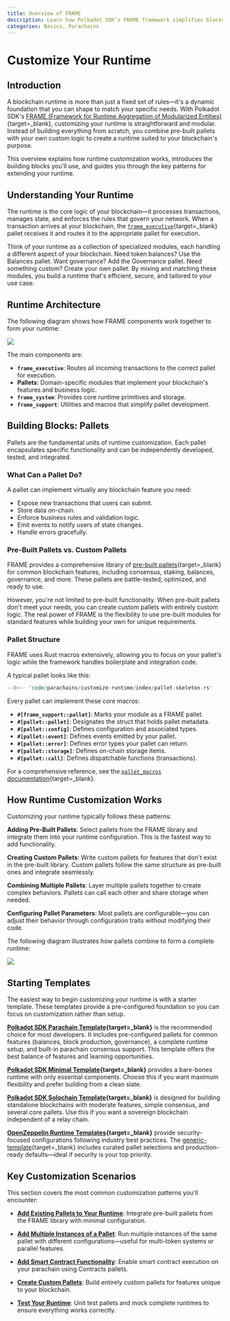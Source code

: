 ```yaml
---
title: Overview of FRAME
description: Learn how Polkadot SDK’s FRAME framework simplifies blockchain development with modular pallets and support libraries for efficient runtime design.
categories: Basics, Parachains
---
```


# Customize Your Runtime

## Introduction

A blockchain runtime is more than just a fixed set of rules—it's a dynamic foundation that you can shape to match your specific needs. With Polkadot SDK's [FRAME (Framework for Runtime Aggregation of Modularized Entities)](/reference/glossary/#frame-framework-for-runtime-aggregation-of-modularized-entities){target=\_blank}, customizing your runtime is straightforward and modular. Instead of building everything from scratch, you combine pre-built pallets with your own custom logic to create a runtime suited to your blockchain's purpose.

This overview explains how runtime customization works, introduces the building blocks you'll use, and guides you through the key patterns for extending your runtime.

## Understanding Your Runtime

The runtime is the core logic of your blockchain—it processes transactions, manages state, and enforces the rules that govern your network. When a transaction arrives at your blockchain, the [`frame_executive`](https://paritytech.github.io/polkadot-sdk/master/frame_executive/index.html){target=\_blank} pallet receives it and routes it to the appropriate pallet for execution.

Think of your runtime as a collection of specialized modules, each handling a different aspect of your blockchain. Need token balances? Use the Balances pallet. Want governance? Add the Governance pallet. Need something custom? Create your own pallet. By mixing and matching these modules, you build a runtime that's efficient, secure, and tailored to your use case.

## Runtime Architecture

The following diagram shows how FRAME components work together to form your runtime:

![](/images/parachains/customize-runtime/index/frame-overview-01.webp)

The main components are:

- **`frame_executive`**: Routes all incoming transactions to the correct pallet for execution.
- **Pallets**: Domain-specific modules that implement your blockchain's features and business logic.
- **`frame_system`**: Provides core runtime primitives and storage.
- **`frame_support`**: Utilities and macros that simplify pallet development.

## Building Blocks: Pallets

Pallets are the fundamental units of runtime customization. Each pallet encapsulates specific functionality and can be independently developed, tested, and integrated.

### What Can a Pallet Do?

A pallet can implement virtually any blockchain feature you need:

- Expose new transactions that users can submit.
- Store data on-chain.
- Enforce business rules and validation logic.
- Emit events to notify users of state changes.
- Handle errors gracefully.

### Pre-Built Pallets vs. Custom Pallets

FRAME provides a comprehensive library of [pre-built pallets](https://github.com/paritytech/polkadot-sdk/tree/{{dependencies.repositories.polkadot_sdk.version}}/substrate/frame){target=\_blank} for common blockchain features, including consensus, staking, balances, governance, and more. These pallets are battle-tested, optimized, and ready to use.

However, you're not limited to pre-built functionality. When pre-built pallets don't meet your needs, you can create custom pallets with entirely custom logic. The real power of FRAME is the flexibility to use pre-built modules for standard features while building your own for unique requirements.

### Pallet Structure

FRAME uses Rust macros extensively, allowing you to focus on your pallet's logic while the framework handles boilerplate and integration code.

A typical pallet looks like this:

```rust
--8<-- 'code/parachains/customize-runtime/index/pallet-skeleton.rs'
```

Every pallet can implement these core macros:

- **`#[frame_support::pallet]`**: Marks your module as a FRAME pallet.
- **`#[pallet::pallet]`**: Designates the struct that holds pallet metadata.
- **`#[pallet::config]`**: Defines configuration and associated types.
- **`#[pallet::event]`**: Defines events emitted by your pallet.
- **`#[pallet::error]`**: Defines error types your pallet can return.
- **`#[pallet::storage]`**: Defines on-chain storage items.
- **`#[pallet::call]`**: Defines dispatchable functions (transactions).

For a comprehensive reference, see the [`pallet_macros` documentation](https://paritytech.github.io/polkadot-sdk/master/frame_support/pallet_macros/index.html){target=\_blank}.

## How Runtime Customization Works

Customizing your runtime typically follows these patterns:

**Adding Pre-Built Pallets**: Select pallets from the FRAME library and integrate them into your runtime configuration. This is the fastest way to add functionality.

**Creating Custom Pallets**: Write custom pallets for features that don't exist in the pre-built library. Custom pallets follow the same structure as pre-built ones and integrate seamlessly.

**Combining Multiple Pallets**: Layer multiple pallets together to create complex behaviors. Pallets can call each other and share storage when needed.

**Configuring Pallet Parameters**: Most pallets are configurable—you can adjust their behavior through configuration traits without modifying their code.

The following diagram illustrates how pallets combine to form a complete runtime:

![](/images/parachains/customize-runtime/index/frame-overview-02.webp)

## Starting Templates

The easiest way to begin customizing your runtime is with a starter template. These templates provide a pre-configured foundation so you can focus on customization rather than setup.

**[Polkadot SDK Parachain Template](https://github.com/paritytech/polkadot-sdk-parachain-template){target=\_blank}** is the recommended choice for most developers. It includes pre-configured pallets for common features (balances, block production, governance), a complete runtime setup, and built-in parachain consensus support. This template offers the best balance of features and learning opportunities.

**[Polkadot SDK Minimal Template](https://github.com/paritytech/polkadot-sdk-minimal-template){target=\_blank}** provides a bare-bones runtime with only essential components. Choose this if you want maximum flexibility and prefer building from a clean slate.

**[Polkadot SDK Solochain Template](https://github.com/paritytech/polkadot-sdk/tree/master/templates/solochain){target=\_blank}** is designed for building standalone blockchains with moderate features, simple consensus, and several core pallets. Use this if you want a sovereign blockchain independent of a relay chain.

**[OpenZeppelin Runtime Templates](https://github.com/OpenZeppelin/polkadot-runtime-templates){target=\_blank}** provide security-focused configurations following industry best practices. The [generic-template](https://github.com/OpenZeppelin/polkadot-runtime-templates/tree/main/generic-template){target=\_blank} includes curated pallet selections and production-ready defaults—ideal if security is your top priority.

## Key Customization Scenarios

This section covers the most common customization patterns you'll encounter:

- **[Add Existing Pallets to Your Runtime](/parachains/customize-runtime/add-existing-pallets/)**: Integrate pre-built pallets from the FRAME library with minimal configuration.

- **[Add Multiple Instances of a Pallet](/parachains/customize-runtime/add-pallet-instances/)**: Run multiple instances of the same pallet with different configurations—useful for multi-token systems or parallel features.

- **[Add Smart Contract Functionality](/parachains/customize-runtime/add-smart-contract-functionality/)**: Enable smart contract execution on your parachain using Contracts pallets.

- **[Create Custom Pallets](/parachains/customize-runtime/pallet-development/create-a-pallet/)**: Build entirely custom pallets for features unique to your blockchain.

- **[Test Your Runtime](/parachains/customize-runtime/pallet-development/pallet-testing/)**: Unit test pallets and mock complete runtimes to ensure everything works correctly.